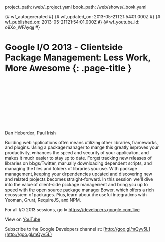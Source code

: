 project_path: /web/_project.yaml
book_path: /web/shows/_book.yaml

{# wf_autogenerated #}
{# wf_updated_on: 2013-05-21T21:54:01.000Z #}
{# wf_published_on: 2013-05-21T21:54:01.000Z #}
{# wf_youtube_id: o9Xo_WFAyqg #}

# Google I/O 2013 - Clientside Package Management: Less Work, More Awesome {: .page-title }


<div class="video-wrapper">
  <iframe class="devsite-embedded-youtube-video" data-video-id="o9Xo_WFAyqg"
          data-autohide="1" data-showinfo="0" frameborder="0" allowfullscreen>
  </iframe>
</div>

Dan Heberden, Paul Irish 

Building web applications often means utilizing other libraries, frameworks, and plugins. Using a package manager to mange this greatly improves your productivity, enhances the speed and security of your application, and makes it much easier to stay up to date. Forget tracking new releases of libraries on blogs/Twitter, manually downloading dependent scripts, and managing the files and folders of libraries you use. With package management, keeping your dependencies updated and discovering new and related projects becomes straight-forward. In this session, we&#x27;ll dive into the value of client-side package management and bring you up to speed with the open source package manager Bower, which offers a rich ecosystem of packages. Plus, learn about the useful integrations with Yeoman, Grunt, RequireJS, and NPM. 

For all I/O 2013 sessions, go to https://developers.google.com/live

View on [YouTube](https://youtu.be/o9Xo_WFAyqg)

Subscribe to the Google Developers channel at: [http://goo.gl/mQyv5L](http://goo.gl/mQyv5L)
